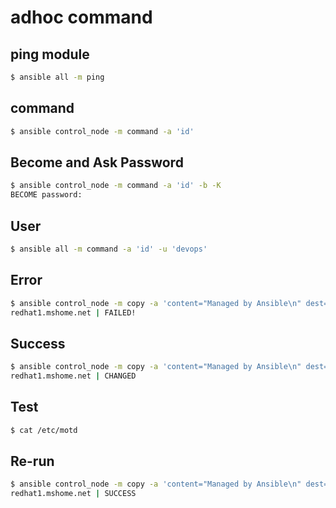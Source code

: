 # adhoc command

## ping module 
```bash
$ ansible all -m ping
```

## command
```bash
$ ansible control_node -m command -a 'id'
```

## Become and Ask Password
```bash
$ ansible control_node -m command -a 'id' -b -K
BECOME password: 
```

## User
```bash
$ ansible all -m command -a 'id' -u 'devops'
```

## Error
```bash
$ ansible control_node -m copy -a 'content="Managed by Ansible\n" dest=/etc/motd' -u 'devops'
redhat1.mshome.net | FAILED!
```

## Success

```bash
$ ansible control_node -m copy -a 'content="Managed by Ansible\n" dest=/etc/motd' -u 'devops' --become
redhat1.mshome.net | CHANGED 
```
## Test
```bash
$ cat /etc/motd
```

## Re-run

```bash
$ ansible control_node -m copy -a 'content="Managed by Ansible\n" dest=/etc/motd' -u 'devops' --become
redhat1.mshome.net | SUCCESS
```